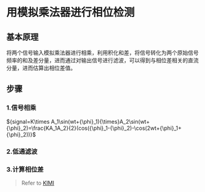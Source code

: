# 用模拟乘法器进行相位检测
## 基本原理
将两个信号输入模拟乘法器进行相乘，利用积化和差，将信号转化为两个原始信号频率的和及差分量，进而通过对输出信号进行滤波，可以得到与相位差相关的直流分量，进而估算出相位差值。
## 步骤
### 1.信号相乘
${signal=K\times A_1\sin(wt+{\phi}_1){\times}A_2\sin(wt+{\phi}_2)=\frac{KA_1A_2}{2}(cos({\phi}_1-{\phi}_2)-\cos(2wt+{\phi}_1+{\phi}_2))}$
### 2.低通滤波
### 3.计算相位差

>Refer to [KIMI](https://kimi.moonshot.cn)